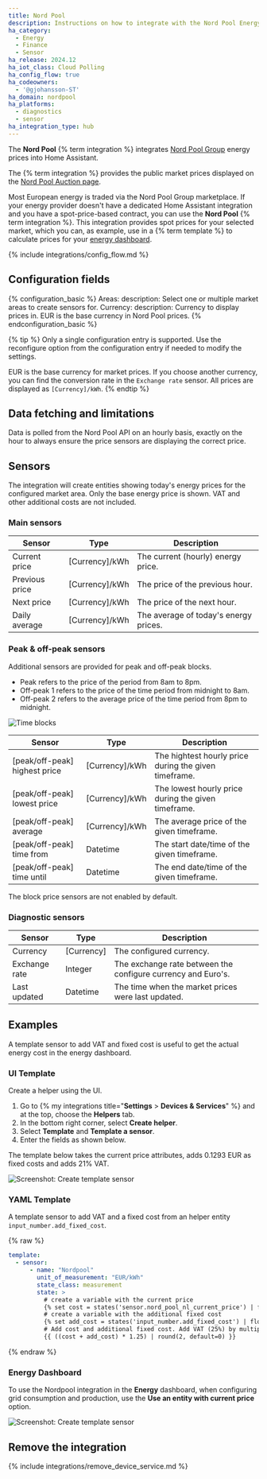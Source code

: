 ```yaml
---
title: Nord Pool
description: Instructions on how to integrate with the Nord Pool Energy market prices.
ha_category:
  - Energy
  - Finance
  - Sensor
ha_release: 2024.12
ha_iot_class: Cloud Polling
ha_config_flow: true
ha_codeowners:
  - '@gjohansson-ST'
ha_domain: nordpool
ha_platforms:
  - diagnostics
  - sensor
ha_integration_type: hub
---
```


The **Nord Pool** {% term integration %} integrates [Nord Pool Group](https://www.nordpoolgroup.com/) energy prices into Home Assistant.

The {% term integration %} provides the public market prices displayed on the [Nord Pool Auction page](https://data.nordpoolgroup.com/auction/day-ahead/prices).

Most European energy is traded via the Nord Pool Group marketplace. If your energy provider doesn't have a dedicated Home Assistant integration and you have a spot-price-based contract, you can use the **Nord Pool** {% term integration %}. This integration provides spot prices for your selected market, which you can, as example, use in a {% term template %} to calculate prices for your [energy dashboard](#energy-dashboard).

{% include integrations/config_flow.md %}

## Configuration fields

{% configuration_basic %}
Areas:
  description: Select one or multiple market areas to create sensors for.
Currency:
  description: Currency to display prices in. EUR is the base currency in Nord Pool prices.
{% endconfiguration_basic %}

{% tip %}
Only a single configuration entry is supported. Use the reconfigure option from the configuration entry if needed to modify the settings.

EUR is the base currency for market prices. If you choose another currency, you can find the conversion rate in the `Exchange rate` sensor.
All prices are displayed as `[Currency]/kWh`.
{% endtip %}

## Data fetching and limitations

Data is polled from the Nord Pool API on an hourly basis, exactly on the hour to always ensure the price sensors are displaying the correct price.

## Sensors

The integration will create entities showing today's energy prices for the configured market area. Only the base energy price is shown. VAT and other additional costs are not included.

### Main sensors

| Sensor                    | Type              | Description                                                                       |
| ------------------------- | ----------------- | --------------------------------------------------------------------------------- |
| Current price             | [Currency]/kWh    | The current (hourly) energy price.                                                |
| Previous price            | [Currency]/kWh    | The price of the previous hour.                                                   |
| Next price                | [Currency]/kWh    | The price of the next hour.                                                       |
| Daily average             | [Currency]/kWh    | The average of today's energy prices.                                             |

### Peak & off-peak sensors

Additional sensors are provided for peak and off-peak blocks.

- Peak refers to the price of the period from 8am to 8pm.
- Off-peak 1 refers to the price of the time period from midnight to 8am.
- Off-peak 2 refers to the average price of the time period from 8pm to midnight.

<p class='img'>
  <img src='/images/integrations/nordpool/nordpool-blocks.png' alt='Time blocks'>
</p>

| Sensor                          | Type              | Description                                                                       |
| ------------------------------- | ----------------- | --------------------------------------------------------------------------------- |
| [peak/off-peak] highest price   | [Currency]/kWh    | The hightest hourly price during the given timeframe.                             |
| [peak/off-peak] lowest  price   | [Currency]/kWh    | The lowest hourly price during the given timeframe.                               |
| [peak/off-peak] average         | [Currency]/kWh    | The average price of the given timeframe.                                         |
| [peak/off-peak] time from       | Datetime          | The start date/time of the given timeframe.                                       |
| [peak/off-peak] time until      | Datetime          | The end date/time of the given timeframe.                                         |

The block price sensors are not enabled by default.

### Diagnostic sensors

| Sensor                    | Type              | Description                                                                       |
| ------------------------- | ----------------- | --------------------------------------------------------------------------------- |
| Currency                  | [Currency]        | The configured currency.                                                          |
| Exchange rate             | Integer           | The exchange rate between the configure currency and Euro's.                      |
| Last updated              | Datetime          | The time when the market prices were last updated.                                |

## Examples

A template sensor to add VAT and fixed cost is useful to get the actual energy cost in the energy dashboard.

### UI Template

Create a helper using the UI.

1. Go to {% my integrations title="**Settings** > **Devices & Services**" %} and at the top, choose the **Helpers** tab.
2. In the bottom right corner, select **Create helper**.
3. Select **Template** and **Template a sensor**.
4. Enter the fields as shown below.

The template below takes the current price attributes, adds 0.1293 EUR as fixed costs and adds 21% VAT.

<p class='img'>
  <img src='/images/integrations/nordpool/nordpool_create_template.png' alt='Screenshot: Create template sensor'>
</p>

### YAML Template

A template sensor to add VAT and a fixed cost from an helper entity `input_number.add_fixed_cost`.

{% raw %}

```yaml
template:
  - sensor:
      - name: "Nordpool"
        unit_of_measurement: "EUR/kWh"
        state_class: measurement
        state: >
          # create a variable with the current price
          {% set cost = states('sensor.nord_pool_nl_current_price') | float(0) %}
          # create a variable with the additional fixed cost
          {% set add_cost = states('input_number.add_fixed_cost') | float(0) %}
          # Add cost and additional fixed cost. Add VAT (25%) by multiplying with 1.25 and round to 2 digits: 
          {{ ((cost + add_cost) * 1.25) | round(2, default=0) }}
```

{% endraw %}

### Energy Dashboard

To use the Nordpool integration in the **Energy** dashboard, when configuring grid consumption and production, use the **Use an entity with current price** option.

<p class='img'>
  <img src='/images/integrations/nordpool/nordpool_energy_dashboard.png' alt='Screenshot: Create template sensor'>
</p>

## Remove the integration

{% include integrations/remove_device_service.md %}
